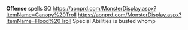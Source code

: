 **Offense**
spells
SQ
<https://aonprd.com/MonsterDisplay.aspx?ItemName=Canopy%20Troll>
<https://aonprd.com/MonsterDisplay.aspx?ItemName=Flood%20Troll>
Special Abilities is busted whomp
